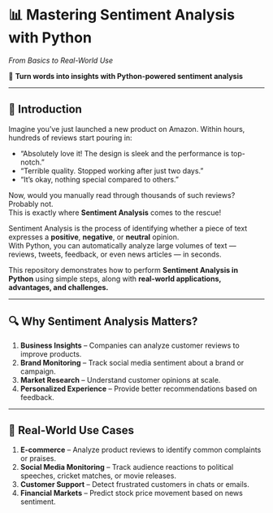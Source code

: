 # 📊 Mastering Sentiment Analysis with Python  
_From Basics to Real-World Use_  

🔎 **Turn words into insights with Python-powered sentiment analysis**

---

## 🚀 Introduction  
Imagine you’ve just launched a new product on Amazon. Within hours, hundreds of reviews start pouring in:  

- “Absolutely love it! The design is sleek and the performance is top-notch.”  
- “Terrible quality. Stopped working after just two days.”  
- “It’s okay, nothing special compared to others.”  

Now, would you manually read through thousands of such reviews? Probably not.  
This is exactly where **Sentiment Analysis** comes to the rescue!  

Sentiment Analysis is the process of identifying whether a piece of text expresses a **positive**, **negative**, or **neutral** opinion.  
With Python, you can automatically analyze large volumes of text — reviews, tweets, feedback, or even news articles — in seconds.  

This repository demonstrates how to perform **Sentiment Analysis in Python** using simple steps, along with **real-world applications, advantages, and challenges.**

---

## 🔍 Why Sentiment Analysis Matters?  

1. **Business Insights** – Companies can analyze customer reviews to improve products.  
2. **Brand Monitoring** – Track social media sentiment about a brand or campaign.  
3. **Market Research** – Understand customer opinions at scale.  
4. **Personalized Experience** – Provide better recommendations based on feedback.  

---

## 📌 Real-World Use Cases  

1. **E-commerce** – Analyze product reviews to identify common complaints or praises.  
2. **Social Media Monitoring** – Track audience reactions to political speeches, cricket matches, or movie releases.  
3. **Customer Support** – Detect frustrated customers in chats or emails.  
4. **Financial Markets** – Predict stock price movement based on news sentiment.  

